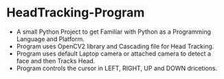 # HeadTracking-Program
- A small Python Project to get Familiar with Python as a Programming Language and Platform.
- Program uses OpenCV2 library and Cascading file for Head Tracking.
- Program uses default Laptop camera or attached camera to detect a face and then Tracks Head.
- Program controls the cursor in LEFT, RIGHT, UP and DOWN dricetions.
